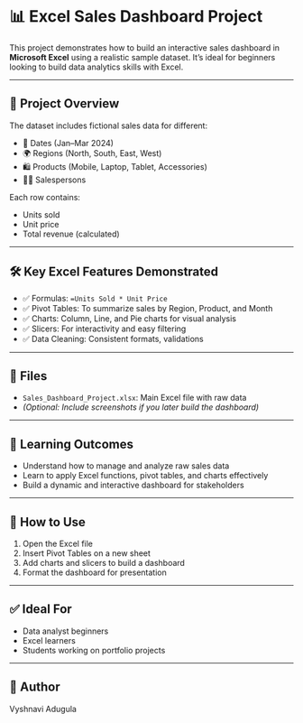 # 📊 Excel Sales Dashboard Project

This project demonstrates how to build an interactive sales dashboard in **Microsoft Excel** using a realistic sample dataset. It’s ideal for beginners looking to build data analytics skills with Excel.

---

## 📁 Project Overview

The dataset includes fictional sales data for different:
- 📅 Dates (Jan–Mar 2024)
- 🌍 Regions (North, South, East, West)
- 🛍️ Products (Mobile, Laptop, Tablet, Accessories)
- 🧑‍💼 Salespersons

Each row contains:
- Units sold
- Unit price
- Total revenue (calculated)

---

## 🛠️ Key Excel Features Demonstrated

- ✅ Formulas: `=Units Sold * Unit Price`  
- ✅ Pivot Tables: To summarize sales by Region, Product, and Month  
- ✅ Charts: Column, Line, and Pie charts for visual analysis  
- ✅ Slicers: For interactivity and easy filtering  
- ✅ Data Cleaning: Consistent formats, validations  

---

## 📂 Files

- `Sales_Dashboard_Project.xlsx`: Main Excel file with raw data  
- *(Optional: Include screenshots if you later build the dashboard)*

---

## 🎯 Learning Outcomes

- Understand how to manage and analyze raw sales data
- Learn to apply Excel functions, pivot tables, and charts effectively
- Build a dynamic and interactive dashboard for stakeholders

---

## 🚀 How to Use

1. Open the Excel file
2. Insert Pivot Tables on a new sheet
3. Add charts and slicers to build a dashboard
4. Format the dashboard for presentation

---

## ✅ Ideal For

- Data analyst beginners
- Excel learners
- Students working on portfolio projects

---

## 📌 Author

Vyshnavi Adugula  


